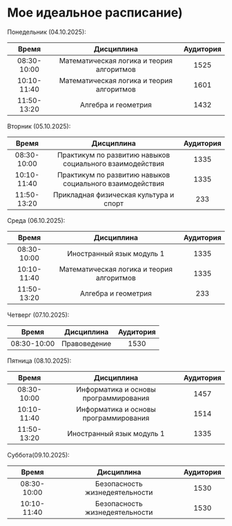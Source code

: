 # Мое идеальное расписание)
Понедельник (04.10.2025):

|Время|Дисциплина|Аудитория|
|:-:|:-:|:-:|
|08:30-10:00|Математическая логика и теория алгоритмов|1525|
|10:10-11:40|Математическая логика и теория алгоритмов|1601|
|11:50-13:20|Алгебра и геометрия|1432|

Вторник (05.10.2025):
    
|Время|Дисциплина|Аудитория|
|:-:|:-:|:-:|
|08:30-10:00|Практикум по развитию навыков социального взаимодействия|1335|
|10:10-11:40|Практикум по развитию навыков социального взаимодействия|1335|
|11:50-13:20|Прикладная физическая культура и спорт|233|

Среда (06.10.2025):
    
|Время|Дисциплина|Аудитория|
|:-:|:-:|:-:|
|08:30-10:00|Иностранный язык модуль 1|1335|
|10:10-11:40|Математическая логика и теория алгоритмов|1335|
|11:50-13:20|Алгебра и геометрия|233|

Четверг (07.10.2025):
    
|Время|Дисциплина|Аудитория|
|:-:|:-:|:-:|
|08:30-10:00|Правоведение |1530|

Пятница (08.10.2025):
    
|Время|Дисциплина|Аудитория|
|:-:|:-:|:-:|
|08:30-10:00|Информатика и основы программирования|1457|
|10:10-11:40|Информатика и основы программирования|1514|
|11:50-13:20|Иностранный язык модуль 1|1335|

Суббота(09.10.2025):
    
|Время|Дисциплина|Аудитория|
|:-:|:-:|:-:|
|08:30-10:00|Безопасность жизнедеятельности|1530|
|10:10-11:40|Безопасность жизнедеятельности|1530|